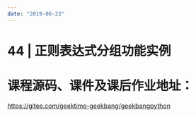 ```yaml
---
date: "2019-06-23"
---  
```

      
# 44 | 正则表达式分组功能实例
# 课程源码、课件及课后作业地址：

<https://gitee.com/geektime-geekbang/geekbangpython>

<!-- [[[read_end]]] -->